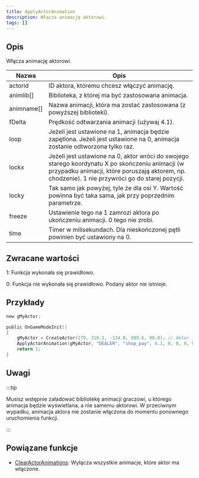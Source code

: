 ```yaml
---
title: ApplyActorAnimation
description: Włącza animację aktorowi.
tags: []
---
```


<VersionWarn version='SA-MP 0.3.7' />

## Opis

Włącza animację aktorowi.

| Nazwa      | Opis                                                                                                                                                                                                 |
| ---------- | ---------------------------------------------------------------------------------------------------------------------------------------------------------------------------------------------------- |
| actorid    | ID aktora, któremu chcesz włączyć animację.                                                                                                                                                          |
| animlib[]  | Biblioteka, z której ma być zastosowana animacja.                                                                                                                                                    |
| animname[] | Nazwa animacji, która ma zostać zastosowana (z powyższej biblioteki).                                                                                                                                |
| fDelta     | Prędkość odtwarzania animacji (używaj 4.1).                                                                                                                                                          |
| loop       | Jeżeli jest ustawione na 1, animacja będzie zapętlona. Jeżeli jest ustawione na 0, animacja zostanie odtworzona tylko raz.                                                                           |
| lockx      | Jeżeli jest ustawione na 0, aktor wróci do swojego starego koordynatu X po skończeniu animacji (w przypadku animacji, które poruszają aktorem, np. chodzenie). 1 nie przywróci go do starej pozycji. |
| locky      | Tak samo jak powyżej, tyle że dla osi Y. Wartość powinna być taka sama, jak przy poprzednim parametrze.                                                                                              |
| freeze     | Ustawienie tego na 1 zamrozi aktora po ukończeniu animacji. 0 tego nie zrobi.                                                                                                                        |
| time       | Timer w milisekundach. Dla nieskończonej pętli powinien być ustawiony na 0.                                                                                                                          |

## Zwracane wartości

1: Funkcja wykonała się prawidłowo.

0: Funkcja nie wykonała się prawidłowo. Podany aktor nie istnieje.

## Przykłady

```c
new gMyActor;

public OnGameModeInit()
{
    gMyActor = CreateActor(179, 316.1, -134.0, 999.6, 90.0); // Aktor jako sprzedawca w Ammu-Nation
    ApplyActorAnimation(gMyActor, "DEALER", "shop_pay", 4.1, 0, 0, 0, 0, 0); // Animacja płacenia
    return 1;
}
```

## Uwagi

:::tip

Musisz wstępnie załadować bibliotekę animacji graczowi, u którego animacja będzie wyświetlana, a nie samemu aktorowi. W przeciwnym wypadku, animacja aktora nie zostanie włączona do momentu ponownego uruchomienia funkcji.

:::

## Powiązane funkcje

- [ClearActorAnimations](ClearActorAnimations.md): Wyłącza wszystkie animacje, które aktor ma włączone.
